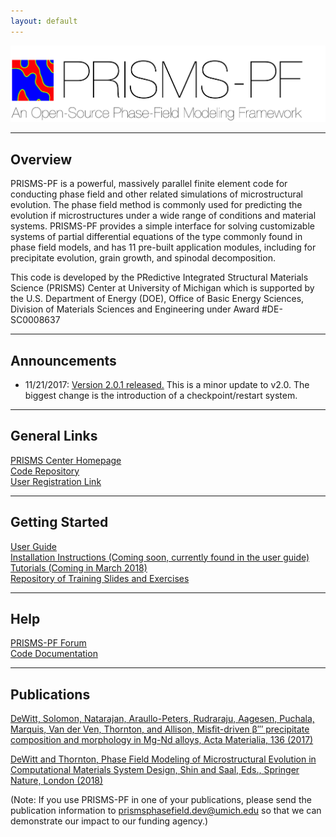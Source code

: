 ```yaml
---
layout: default
---
```

[![PRISMS-PF Logo](assets/logo.png)](https://prisms-center.github.io/phaseField/)

***
## Overview
PRISMS-PF is a powerful, massively parallel finite element code for conducting phase field and other related simulations of microstructural evolution. The phase field method is commonly used for predicting the evolution if microstructures under a wide range of conditions and material systems. PRISMS-PF provides a simple interface for solving customizable systems of partial differential equations of the type commonly found in phase field models, and has 11 pre-built application modules, including for precipitate evolution, grain growth, and spinodal decomposition.

This code is developed by the PRedictive Integrated Structural Materials Science (PRISMS) Center at University of Michigan which is supported by the U.S. Department of Energy (DOE), Office of Basic Energy Sciences, Division of Materials Sciences and Engineering under Award #DE-SC0008637

***
## Announcements
- 11/21/2017: [Version 2.0.1 released.](https://github.com/prisms-center/phaseField/releases/tag/v2.0.1) This is a minor update to v2.0. The biggest change is the introduction of a checkpoint/restart system.

***
## General Links
[PRISMS Center Homepage](http://www.prisms-center.org/#/home) <br>
[Code Repository](https://github.com/prisms-center/phaseField) <br>
[User Registration Link](http://goo.gl/forms/GXo7Im8p2Y)

***
## Getting Started
[User Guide](https://github.com/prisms-center/phaseField/raw/master/prismspf_user_guide.pdf) <br>
[Installation Instructions (Coming soon, currently found in the user guide)](pages/installation.html) <br>
[Tutorials (Coming in March 2018)](pages/tutorial.html) <br>
[Repository of Training Slides and Exercises](https://goo.gl/BBTkJ8)

***
## Help
[PRISMS-PF Forum](https://groups.google.com/forum/#!forum/prisms-pf-users) <br>
[Code Documentation](doxygen_files/index.html)

***
## Publications
[DeWitt, Solomon, Natarajan, Araullo-Peters, Rudraraju, Aagesen, Puchala, Marquis, Van der Ven, Thornton, and Allison, Misfit-driven β′′′ precipitate composition and morphology in Mg-Nd alloys, Acta Materialia, 136 (2017)](https://www.sciencedirect.com/science/article/pii/S1359645417305281)


[DeWitt and Thornton, Phase Field Modeling of Microstructural Evolution in Computational Materials System Design, Shin and Saal, Eds., Springer Nature, London (2018)](https://link.springer.com/chapter/10.1007/978-3-319-68280-8_4)


(Note: If you use PRISMS-PF in one of your publications, please send the publication information to [prismsphasefield.dev@umich.edu](mailto:prismsphasefield.dev@umich.edu) so that we can demonstrate our impact to our funding agency.)
